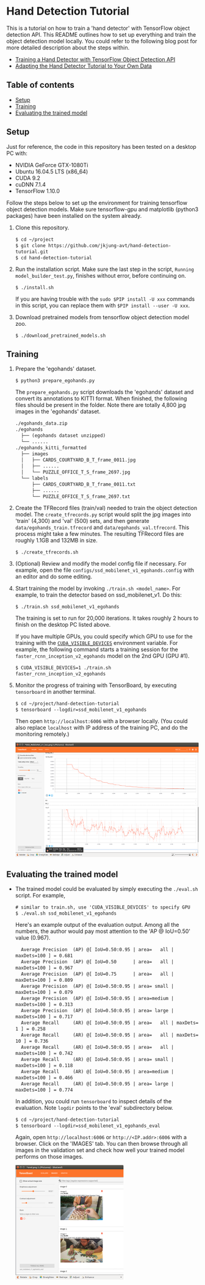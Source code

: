 Hand Detection Tutorial
=======================

This is a tutorial on how to train a 'hand detector' with TensorFlow object detection API.  This README outlines how to set up everything and train the object detection model locally.  You could refer to the following blog post for more detailed description about the steps within.

* [Training a Hand Detector with TensorFlow Object Detection API](https://jkjung-avt.github.io/hand-detection-tutorial/)
* [Adapting the Hand Detector Tutorial to Your Own Data](https://jkjung-avt.github.io/object-detection-tutorial/)

Table of contents
-----------------

* [Setup](#setup)
* [Training](#training)
* [Evaluating the trained model](#evluating)


<a name="setup"></a>
Setup
-----

Just for reference, the code in this repository has been tested on a desktop PC with:

* NVIDIA GeForce GTX-1080Ti
* Ubuntu 16.04.5 LTS (x86_64)
* CUDA 9.2
* cuDNN 7.1.4
* TensorFlow 1.10.0

Follow the steps below to set up the environment for training tensorflow object detection models.  Make sure tensorflow-gpu and matplotlib (python3 packages) have been installed on the system already.

1. Clone this repository.

   ```shell
   $ cd ~/project
   $ git clone https://github.com/jkjung-avt/hand-detection-tutorial.git
   $ cd hand-detection-tutorial
   ```

2. Run the installation script.  Make sure the last step in the script, `Running model_builder_test.py`, finishes without error, before continuing on.

   ```shell
   $ ./install.sh
   ```
 
   If you are having trouble with the `sudo $PIP install -U xxx` commands in this script, you can replace them with `$PIP install --user -U xxx`.

3. Download pretrained models from tensorflow object detection model zoo.

   ```shell
   $ ./download_pretrained_models.sh
   ```

<a name="training"></a>
Training
--------

1. Prepare the 'egohands' dataset.

   ```shell
   $ python3 prepare_egohands.py
   ```

   The `prepare_egohands.py` script downloads the 'egohands' dataset and convert its annotations to KITTI format.  When finished, the following files should be present in the folder.  Note there are totally 4,800 jpg images in the 'egohands' dataset.

   ```
   ./egohands_data.zip
   ./egohands
     ├── (egohands dataset unzipped)
     └── ......
   ./egohands_kitti_formatted
     ├── images
     │   ├── CARDS_COURTYARD_B_T_frame_0011.jpg
     │   ├── ......
     │   └── PUZZLE_OFFICE_T_S_frame_2697.jpg
     └── labels
         ├── CARDS_COURTYARD_B_T_frame_0011.txt
         ├── ......
         └── PUZZLE_OFFICE_T_S_frame_2697.txt
   ```

2. Create the TFRecord files (train/val) needed to train the object detection model.  The `create_tfrecords.py` script would split the jpg images into 'train' (4,300) and 'val' (500) sets, and then generate `data/egohands_train.tfrecord` and `data/egohands_val.tfrecord`.  This process might take a few minutes.  The resulting TFRecord files are roughly 1.1GB and 132MB in size.

   ```shell
   $ ./create_tfrecords.sh
   ```

3. (Optional) Review and modify the model config file if necessary.  For example, open the file `configs/ssd_mobilenet_v1_egohands.config` with an editor and do some editing.

4. Start training the model by invoking `./train.sh <model_name>`.  For example, to train the detector based on ssd_mobilenet_v1.  Do this:

   ```shell
   $ ./train.sh ssd_mobilenet_v1_egohands
   ```

   The training is set to run for 20,000 iterations.  It takes roughly 2 hours to finish on the desktop PC listed above.

   If you have multiple GPUs, you could specify which GPU to use for the training with the [`CUDA_VISIBLE_DEVICES`](https://www.tensorflow.org/guide/using_gpu) environment variable.  For example, the following command starts a training session for the `faster_rcnn_inception_v2_egohands` model on the 2nd GPU (GPU #1).

   ```shell
   $ CUDA_VISIBLE_DEVICES=1 ./train.sh faster_rcnn_inception_v2_egohands
   ```

5. Monitor the progress of training with TensorBoard, by executing `tensorboard` in another terminal.

   ```shell
   $ cd ~/project/hand-detection-tutorial
   $ tensorboard --logdir=ssd_mobilenet_v1_egohands
   ```

   Then open `http://localhost:6006` with a browser locally.  (You could also replace `localhost` with IP address of the training PC, and do the monitoring remotely.)

   <p>
   <img src="doc/loss_curve_1.png" alt="TensorBoard showing learning rate and loss curve of ssd_mobilenet_v1_egohands" height="300px"/>
   </p> 


<a name="evaluating"></a>
Evaluating the trained model
----------------------------

* The trained model could be evaluated by simply executing the `./eval.sh` script.  For example,

  ```shell
  # similar to train.sh, use 'CUDA_VISIBLE_DEVICES' to specify GPU
  $ ./eval.sh ssd_mobilenet_v1_egohands
  ```

  Here's an example output of the evaluation output.  Among all the numbers, the author would pay most attention to the 'AP @ IoU=0.50' value (0.967).

  ```
    Average Precision  (AP) @[ IoU=0.50:0.95 | area=   all | maxDets=100 ] = 0.681
    Average Precision  (AP) @[ IoU=0.50      | area=   all | maxDets=100 ] = 0.967
    Average Precision  (AP) @[ IoU=0.75      | area=   all | maxDets=100 ] = 0.809
    Average Precision  (AP) @[ IoU=0.50:0.95 | area= small | maxDets=100 ] = 0.079
    Average Precision  (AP) @[ IoU=0.50:0.95 | area=medium | maxDets=100 ] = 0.313
    Average Precision  (AP) @[ IoU=0.50:0.95 | area= large | maxDets=100 ] = 0.717
    Average Recall     (AR) @[ IoU=0.50:0.95 | area=   all | maxDets=  1 ] = 0.258
    Average Recall     (AR) @[ IoU=0.50:0.95 | area=   all | maxDets= 10 ] = 0.736
    Average Recall     (AR) @[ IoU=0.50:0.95 | area=   all | maxDets=100 ] = 0.742
    Average Recall     (AR) @[ IoU=0.50:0.95 | area= small | maxDets=100 ] = 0.118
    Average Recall     (AR) @[ IoU=0.50:0.95 | area=medium | maxDets=100 ] = 0.466
    Average Recall     (AR) @[ IoU=0.50:0.95 | area= large | maxDets=100 ] = 0.774
  ```

  In addition, you could run `tensorboard` to inspect details of the evaluation.  Note `logdir` points to the 'eval' subdirectory below.

  ```shell
  $ cd ~/project/hand-detection-tutorial
  $ tensorboard --logdir=ssd_mobilenet_v1_egohands_eval
  ```

  Again, open `http://localhost:6006` or `http://<IP.addr>:6006` with a browser.  Click on the 'IMAGES' tab.  You can then browse through all images in the validation set and check how well your trained model performs on those images.

  <p>
  <img src="doc/eval.png" alt="TensorBoard showing evaluation result of ssd_mobilenet_v1_egohands" height="300px"/>
  </p> 
